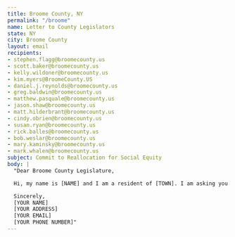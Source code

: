```yaml
---
title: Broome County, NY
permalink: "/broome"
name: Letter to County Legislators
state: NY
city: Broome County
layout: email
recipients:
- stephen.flagg@broomecounty.us
- scott.baker@broomecounty.us
- kelly.wildoner@broomecounty.us
- kim.myers@BroomeCounty.US
- daniel.j.reynolds@broomecounty.us
- greg.baldwin@broomecounty.us
- matthew.pasquale@broomecounty.us
- jason.shaw@broomecounty.us
- matt.hilderbrant@broomecounty.us
- cindy.obrien@broomecounty.us
- susan.ryan@broomecounty.us
- rick.balles@broomecounty.us
- bob.weslar@broomecounty.us
- mary.kaminsky@broomecounty.us
- mark.whalen@broomecounty.us
subject: Commit to Reallocation for Social Equity
body: |
  "Dear Broome County Legislature,

  Hi, my name is [NAME] and I am a resident of [TOWN]. I am asking you to reallocate money away from the Broome County PD. Much scholarship shows that a living wage, access to health services and treatment, educational opportunity, and stable housing are far more successful at promoting community safety than policing and prisons. As such, I demand a meaningful reallocation of PD funds towards healthcare and social programs.

  Sincerely,
  [YOUR NAME]
  [YOUR ADDRESS]
  [YOUR EMAIL]
  [YOUR PHONE NUMBER]"
---
```


